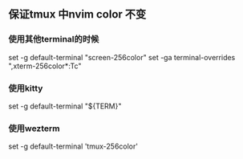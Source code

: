 


## 保证tmux 中nvim color 不变

### 使用其他terminal的时候

set -g default-terminal "screen-256color"
set -ga terminal-overrides ",xterm-256color*:Tc"


### 使用kitty 
set -g default-terminal "${TERM}"

### 使用wezterm

set -g default-terminal 'tmux-256color'

